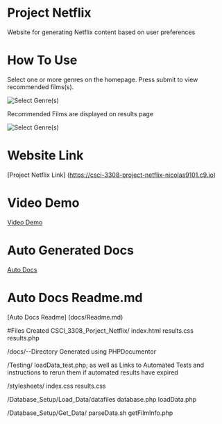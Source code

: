 # Project Netflix

Website for generating Netflix content based on user preferences

# How To Use 

Select one or more genres on the homepage. Press submit to view recommended films(s).

![Select Genre(s)](https://github.com/MattUhlar/screenshots/blob/master/Homepage)

Recommended Films are displayed on results page

![Select Genre(s)](https://github.com/MattUhlar/screenshots/blob/master/Results_page)

# Website Link
[Project Netflix Link] (https://csci-3308-project-netflix-nicolas9101.c9.io)

# Video Demo

[Video Demo](https://www.youtube.com/watch?v=D-wpzfT2lAw&feature=youtu.be)

# Auto Generated Docs

[Auto Docs](https://github.com/Clacious/CSCI_3308_Project_Netflix/tree/master/docs)

# Auto Docs Readme.md
[Auto Docs Readme] (docs/Readme.md)

#Files Created
CSCI_3308_Porject_Netflix/
index.html
results.css
results.php

/docs/--Directory Generated using PHPDocumentor

/Testing/ loadData_test.php; as well as Links to Automated Tests and instructions to rerun them if automated results have expired

/stylesheets/
index.css
results.css

/Database_Setup/Load_Data/datafiles
database.php
loadData.php

/Database_Setup/Get_Data/
parseData.sh
getFilmInfo.php



